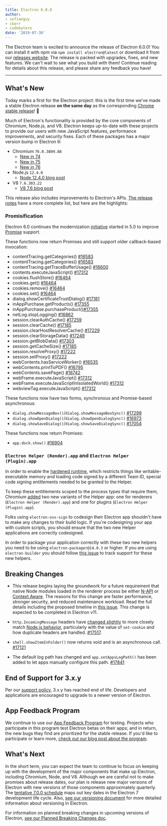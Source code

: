 ```yaml
---
title: Electron 6.0.0
author: 
- sofianguy
- ckerr
- codebytere
date: '2019-07-30'
---
```


The Electron team is excited to announce the release of Electron 6.0.0! You can install it with npm via `npm install electron@latest` or download it from our [releases website](https://electronjs.org/releases/stable). The release is packed with upgrades, fixes, and new features. We can't wait to see what you build with them! Continue reading for details about this release, and please share any feedback you have!

---

## What's New

Today marks a first for the Electron project: this is the first time we've made a stable Electron release **on the same day** as the corresponding [Chrome stable release](https://www.chromestatus.com/features/schedule)! 🎉

Much of Electron's functionality is provided by the core components of Chromium, Node.js, and V8. Electron keeps up-to-date with these projects to provide our users with new JavaScript features, performance improvements, and security fixes. Each of these packages has a major version bump in Electron 6:

- Chromium `76.0.3809.88`
  - [New in 74](https://developers.google.com/web/updates/2019/04/nic74)
  - [New in 75](https://developers.google.com/web/updates/2019/06/nic75)
  - [New in 76](https://developers.google.com/web/updates/tags/chrome76)
- Node.js `12.4.0`
  - [Node 12.4.0 blog post](https://nodejs.org/en/blog/release/v12.4.0/)
- V8 `7.6.303.22`
    - [V8 7.6 blog post](https://v8.dev/blog/v8-release-76)

This release also includes improvements to Electron's APIs. [The release notes](https://github.com/electron/electron/releases/tag/v6.0.0) have a more complete list, but here are the highlights:

### Promisification

Electron 6.0 continues the modernization [initiative](https://github.com/electron/electron/blob/master/docs/api/modernization/promisification.md) started in 5.0 to improve [Promise](https://developer.mozilla.org/en-US/docs/Web/JavaScript/Guide/Using_promises) support.

These functions now return Promises and still support older callback-based invocation:
 * contentTracing.getCategories() [#16583](https://github.com/electron/electron/pull/16583)
 * contentTracing.getCategories() [#16583](https://github.com/electron/electron/pull/16583)
 * contentTracing.getTraceBufferUsage() [#16600](https://github.com/electron/electron/pull/16600)
 * contents.executeJavaScript() [#17312](https://github.com/electron/electron/pull/17312)
 * cookies.flushStore() [#16464](https://github.com/electron/electron/pull/16464)
 * cookies.get() [#16464](https://github.com/electron/electron/pull/16464)
 * cookies.remove() [#16464](https://github.com/electron/electron/pull/16464)
 * cookies.set() [#16464](https://github.com/electron/electron/pull/16464)
 * dialog.showCertificateTrustDialog() [#17181](https://github.com/electron/electron/pull/17181)
 * inAppPurchase.getProducts() [#17355](https://github.com/electron/electron/pull/17355)
 * inAppPurchase.purchaseProduct()[#17355](https://github.com/electron/electron/pull/17355)
 * netLog.stopLogging() [#16862](https://github.com/electron/electron/pull/16862)
 * session.clearAuthCache() [#17259](https://github.com/electron/electron/pull/17259)
 * session.clearCache()  [#17185](https://github.com/electron/electron/pull/17185)
 * session.clearHostResolverCache() [#17229](https://github.com/electron/electron/pull/17229)
 * session.clearStorageData() [#17249](https://github.com/electron/electron/pull/17249)
 * session.getBlobData() [#17303](https://github.com/electron/electron/pull/17303)
 * session.getCacheSize()  [#17185](https://github.com/electron/electron/pull/17185)
 * session.resolveProxy() [#17222](https://github.com/electron/electron/pull/17222)
 * session.setProxy()  [#17222](https://github.com/electron/electron/pull/17222)
 * webContents.hasServiceWorker() [#16535](https://github.com/electron/electron/pull/16535)
 * webContents.printToPDF() [#16795](https://github.com/electron/electron/pull/16795)
 * webContents.savePage() [#16742](https://github.com/electron/electron/pull/16742)
 * webFrame.executeJavaScript() [#17312](https://github.com/electron/electron/pull/17312)
 * webFrame.executeJavaScriptInIsolatedWorld() [#17312](https://github.com/electron/electron/pull/17312)
 * webviewTag.executeJavaScript() [#17312](https://github.com/electron/electron/pull/17312)

These functions now have two forms, synchronous and Promise-based asynchronous:
 * `dialog.showMessageBox()`/`dialog.showMessageBoxSync()` [#17298](https://github.com/electron/electron/pull/17298)
 * `dialog.showOpenDialog()`/`dialog.showOpenDialogSync()` [#16973](https://github.com/electron/electron/pull/16973)
 * `dialog.showSaveDialog()`/`dialog.showSaveDialogSync()` [#17054](https://github.com/electron/electron/pull/17054)

These functions now return Promises:
 * `app.dock.show()` [#16904](https://github.com/electron/electron/pull/16904)

### `Electron Helper (Render).app` and `Electron Helper (Plugin).app`

In order to enable the [hardened runtime](https://developer.apple.com/documentation/security/hardened_runtime_entitlements?language=objc), which restricts things like
writable-executable memory and loading code signed by a different Team
ID, special code signing entitlements needed to be granted to the Helper.

To keep these entitlements scoped to the process types that require them, Chromium [added](https://chromium-review.googlesource.com/c/chromium/src/+/1627456) 
two new variants of the Helper app: one for renderers (`Electron Helper (Render).app`) and one for plugins (`Electron Helper (Plugin).app`).

Folks using `electron-osx-sign` to codesign their Electron app shouldn't have to make any changes to their build logic.
If you're codesigning your app with custom scripts, you should ensure
that the two new Helper applications are correctly codesigned.

In order to package your application correctly with these two new helpers you need to be using `electron-packager@14.0.3` or higher.  If you are using `electron-builder` you should follow [this issue](https://github.com/electron-userland/electron-builder/issues/4104) to track support for these new helpers.

## Breaking Changes

 * This release begins laying the groundwork for a future requirement that native Node modules loaded in the renderer process be either [N-API](https://nodejs.org/api/n-api.html) or [Context Aware](https://nodejs.org/api/addons.html#addons_context_aware_addons). The reasons for this change are faster performance, stronger security, and reduced maintenance workload. Read the full details including the proposed timeline in [this issue](https://github.com/electron/electron/issues/18397). This change is expected to be completed in Electron v11.

 * `http.IncomingMessage` headers have [changed slightly](https://github.com/electron/electron/pull/17517#issue-263752903) to more closely match [Node.js behavior](https://nodejs.org/api/http.html#http_message_headers), particularly with the value of `set-cookie` and how duplicate headers are handled. [#17517](https://github.com/electron/electron/pull/17517).

 * `shell.showItemInFolder()` now returns void and is an asynchronous call. [#17121](https://github.com/electron/electron/pull/17121)

 * The default log path has changed and `app.setAppsLogPath()` has been added to let apps manually configure this path. [#17841](https://github.com/electron/electron/pull/17841)

## End of Support for 3.x.y

Per our [support policy](https://electronjs.org/docs/tutorial/support#supported-versions), 3.x.y has reached end of life. Developers and applications are encouraged to upgrade to a newer version of Electron.

## App Feedback Program

We continue to use our [App Feedback Program](https://electronjs.org/blog/app-feedback-program) for testing. Projects who participate in this program test Electron betas on their apps; and in return, the new bugs they find are prioritized for the stable release. If you'd like to participate or learn more, [check out our blog post about the program](https://electronjs.org/blog/app-feedback-program).

## What's Next

In the short term, you can expect the team to continue to focus on keeping up with the development of the major components that make up Electron, including Chromium, Node, and V8. Although we are careful not to make promises about release dates, our plan is release new major versions of Electron with new versions of those components approximately quarterly. The [tentative 7.0.0 schedule](https://electronjs.org/docs/tutorial/electron-timelines) maps out key dates in the Electron 7 development life cycle. Also, [see our versioning document](https://electronjs.org/docs/tutorial/electron-versioning) for more detailed information about versioning in Electron.

For information on planned breaking changes in upcoming versions of Electron, [see our Planned Breaking Changes doc](https://github.com/electron/electron/blob/master/docs/api/breaking-changes.md).
